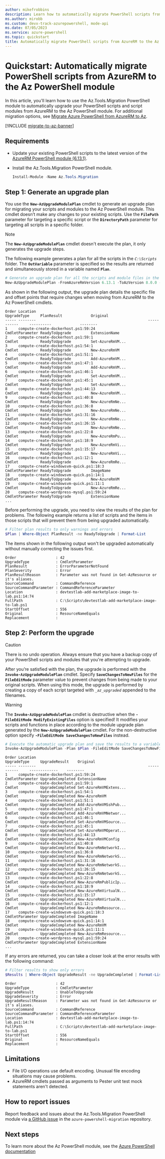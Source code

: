 ```yaml
---
author: mikefrobbins
description: Learn how to automatically migrate PowerShell scripts from AzureRM to the Az PowerShell module.
ms.author: mirobb
ms.custom: devx-track-azurepowershell, mode-api
ms.date: 07/05/2023
ms.service: azure-powershell
ms.topic: quickstart
title: Automatically migrate PowerShell scripts from AzureRM to the Az PowerShell module
---
```


# Quickstart: Automatically migrate PowerShell scripts from AzureRM to the Az PowerShell module

In this article, you'll learn how to use the Az.Tools.Migration PowerShell module to automatically
upgrade your PowerShell scripts and script modules from AzureRM to the Az PowerShell module. For
additional migration options, see
[Migrate Azure PowerShell from AzureRM to Az](/powershell/azure/migrate-from-azurerm-to-az).

[!INCLUDE [migrate-to-az-banner](../../includes/migrate-to-az-banner.md)]

## Requirements

- Update your existing PowerShell scripts to the latest version of the
  [AzureRM PowerShell module (6.13.1)](https://www.powershellgallery.com/packages/AzureRM/).
- Install the Az.Tools.Migration PowerShell module.

  ```powershell
  Install-Module -Name Az.Tools.Migration
  ```

## Step 1: Generate an upgrade plan

You use the **`New-AzUpgradeModulePlan`** cmdlet to generate an upgrade plan for migrating your
scripts and modules to the Az PowerShell module. This cmdlet doesn’t make any changes to your
existing scripts. Use the **`FilePath`** parameter for targeting a specific script or the
**`DirectoryPath`** parameter for targeting all scripts in a specific folder.

> [!NOTE]
> The **`New-AzUpgradeModulePlan`** cmdlet doesn't execute the plan, it only generates the upgrade steps.

The following example generates a plan for all the scripts in the _`C:\Scripts`_ folder. The
**`OutVariable`** parameter is specified so the results are returned and simultaneously stored in a
variable named **`Plan`**.

```powershell
# Generate an upgrade plan for all the scripts and module files in the specified folder and save it to a variable.
New-AzUpgradeModulePlan -FromAzureRmVersion 6.13.1 -ToAzVersion 8.0.0 -DirectoryPath 'C:\Scripts' -OutVariable Plan
```

As shown in the following output, the upgrade plan details the specific file and offset points that
require changes when moving from AzureRM to the Az PowerShell cmdlets.

```Output
Order Location                                                   UpgradeType     PlanResult             Original
----- --------                                                   -----------     ----------             --------
1     compute-create-dockerhost.ps1:59:24                        CmdletParameter ReadyToUpgrade         ExtensionName
2     compute-create-dockerhost.ps1:59:1                         Cmdlet          ReadyToUpgrade         Set-AzureRmVM...
3     compute-create-dockerhost.ps1:54:1                         Cmdlet          ReadyToUpgrade         New-AzureRmVM
4     compute-create-dockerhost.ps1:51:1                         Cmdlet          ReadyToUpgrade         Add-AzureRmVM...
5     compute-create-dockerhost.ps1:47:1                         Cmdlet          ReadyToUpgrade         Add-AzureRmVM...
6     compute-create-dockerhost.ps1:46:1                         Cmdlet          ReadyToUpgrade         Set-AzureRmVM...
7     compute-create-dockerhost.ps1:45:1                         Cmdlet          ReadyToUpgrade         Set-AzureRmVM...
8     compute-create-dockerhost.ps1:44:13                        Cmdlet          ReadyToUpgrade         New-AzureRmVM...
9     compute-create-dockerhost.ps1:40:8                         Cmdlet          ReadyToUpgrade         New-AzureRmNe...
10    compute-create-dockerhost.ps1:36:8                         Cmdlet          ReadyToUpgrade         New-AzureRmNe...
11    compute-create-dockerhost.ps1:31:16                        Cmdlet          ReadyToUpgrade         New-AzureRmNe...
12    compute-create-dockerhost.ps1:26:15                        Cmdlet          ReadyToUpgrade         New-AzureRmNe...
13    compute-create-dockerhost.ps1:22:8                         Cmdlet          ReadyToUpgrade         New-AzureRmPu...
14    compute-create-dockerhost.ps1:18:9                         Cmdlet          ReadyToUpgrade         New-AzureRmVi...
15    compute-create-dockerhost.ps1:15:17                        Cmdlet          ReadyToUpgrade         New-AzureRmVi...
16    compute-create-dockerhost.ps1:12:1                         Cmdlet          ReadyToUpgrade         New-AzureRmRe...
17    compute-create-windowsvm-quick.ps1:18:3                    CmdletParameter ReadyToUpgrade         ImageName
18    compute-create-windowsvm-quick.ps1:14:1                    Cmdlet          ReadyToUpgrade         New-AzureRmVM
19    compute-create-windowsvm-quick.ps1:11:1                    Cmdlet          ReadyToUpgrade         New-AzureRmRe...
20    compute-create-wordpress-mysql.ps1:59:24                   CmdletParameter ReadyToUpgrade         ExtensionName
...
```

Before performing the upgrade, you need to view the results of the plan for problems. The following
example returns a list of scripts and the items in those scripts that will prevent them from being
upgraded automatically.

```powershell
# Filter plan results to only warnings and errors
$Plan | Where-Object PlanResult -ne ReadyToUpgrade | Format-List
```

The items shown in the following output won't be upgraded automatically without manually correcting
the issues first.

```Output
Order                  : 42
UpgradeType            : CmdletParameter
PlanResult             : ErrorParameterNotFound
PlanSeverity           : Error
PlanResultReason       : Parameter was not found in Get-AzResource or it's aliases.
SourceCommand          : CommandReference
SourceCommandParameter : CommandReferenceParameter
Location               : devtestlab-add-marketplace-image-to-lab.ps1:14:74
FullPath               : C:\Scripts\devtestlab-add-marketplace-image-to-lab.ps1
StartOffset            : 556
Original               : ResourceNameEquals
Replacement            :
```

## Step 2: Perform the upgrade

> [!CAUTION]
> There is no undo operation. Always ensure that you have a backup copy of your PowerShell scripts
> and modules that you're attempting to upgrade.

After you’re satisfied with the plan, the upgrade is performed with the
**`Invoke-AzUpgradeModulePlan`** cmdlet. Specify **`SaveChangesToNewFiles`** for the
**`FileEditMode`** parameter value to prevent changes from being made to your original scripts. When
using this mode, the upgrade is performed by creating a copy of each script targeted with
_`_az_upgraded`_ appended to the filenames.

> [!WARNING]
> The **`Invoke-AzUpgradeModulePlan`** cmdlet is destructive when the
> **`-FileEditMode ModifyExistingFiles`** option is specified! It modifies your scripts and
> functions in place according to the module upgrade plan generated by the
> **`New-AzUpgradeModulePlan`** cmdlet. For the non-destructive option specify
> **`-FileEditMode SaveChangesToNewFiles`** instead.

```powershell
# Execute the automatic upgrade plan and save the results to a variable.
Invoke-AzUpgradeModulePlan -Plan $Plan -FileEditMode SaveChangesToNewFiles -OutVariable Results
```

```Output
Order Location                                                   UpgradeType     UpgradeResult    Original
----- --------                                                   -----------     -------------    --------
1     compute-create-dockerhost.ps1:59:24                        CmdletParameter UpgradeCompleted ExtensionName
2     compute-create-dockerhost.ps1:59:1                         Cmdlet          UpgradeCompleted Set-AzureRmVMExtens...
3     compute-create-dockerhost.ps1:54:1                         Cmdlet          UpgradeCompleted New-AzureRmVM
4     compute-create-dockerhost.ps1:51:1                         Cmdlet          UpgradeCompleted Add-AzureRmVMSshPub...
5     compute-create-dockerhost.ps1:47:1                         Cmdlet          UpgradeCompleted Add-AzureRmVMNetwor...
6     compute-create-dockerhost.ps1:46:1                         Cmdlet          UpgradeCompleted Set-AzureRmVMSource...
7     compute-create-dockerhost.ps1:45:1                         Cmdlet          UpgradeCompleted Set-AzureRmVMOperat...
8     compute-create-dockerhost.ps1:44:13                        Cmdlet          UpgradeCompleted New-AzureRmVMConfig
9     compute-create-dockerhost.ps1:40:8                         Cmdlet          UpgradeCompleted New-AzureRmNetworkI...
10    compute-create-dockerhost.ps1:36:8                         Cmdlet          UpgradeCompleted New-AzureRmNetworkS...
11    compute-create-dockerhost.ps1:31:16                        Cmdlet          UpgradeCompleted New-AzureRmNetworkS...
12    compute-create-dockerhost.ps1:26:15                        Cmdlet          UpgradeCompleted New-AzureRmNetworkS...
13    compute-create-dockerhost.ps1:22:8                         Cmdlet          UpgradeCompleted New-AzureRmPublicIp...
14    compute-create-dockerhost.ps1:18:9                         Cmdlet          UpgradeCompleted New-AzureRmVirtualN...
15    compute-create-dockerhost.ps1:15:17                        Cmdlet          UpgradeCompleted New-AzureRmVirtualN...
16    compute-create-dockerhost.ps1:12:1                         Cmdlet          UpgradeCompleted New-AzureRmResource...
17    compute-create-windowsvm-quick.ps1:18:3                    CmdletParameter UpgradeCompleted ImageName
18    compute-create-windowsvm-quick.ps1:14:1                    Cmdlet          UpgradeCompleted New-AzureRmVM
19    compute-create-windowsvm-quick.ps1:11:1                    Cmdlet          UpgradeCompleted New-AzureRmResource...
20    compute-create-wordpress-mysql.ps1:59:24                   CmdletParameter UpgradeCompleted ExtensionName
...
```

If any errors are returned, you can take a closer look at the error results with the following command:

```powershell
# Filter results to show only errors
$Results | Where-Object UpgradeResult -ne UpgradeCompleted | Format-List
```

```Output
Order                  : 42
UpgradeType            : CmdletParameter
UpgradeResult          : UnableToUpgrade
UpgradeSeverity        : Error
UpgradeResultReason    : Parameter was not found in Get-AzResource or it's aliases.
SourceCommand          : CommandReference
SourceCommandParameter : CommandReferenceParameter
Location               : devtestlab-add-marketplace-image-to-lab.ps1:14:74
FullPath               : C:\Scripts\devtestlab-add-marketplace-image-to-lab.ps1
StartOffset            : 556
Original               : ResourceNameEquals
Replacement            :
```

## Limitations

- File I/O operations use default encoding. Unusual file encoding situations may cause problems.
- AzureRM cmdlets passed as arguments to Pester unit test mock statements aren't detected.

## How to report issues

Report feedback and issues about the Az.Tools.Migration PowerShell module via
[a GitHub issue](https://github.com/Azure/azure-powershell-migration/issues) in the
`azure-powershell-migration` repository.

## Next steps

To learn more about the Az PowerShell module, see the [Azure PowerShell documentation](/powershell/azure/)
